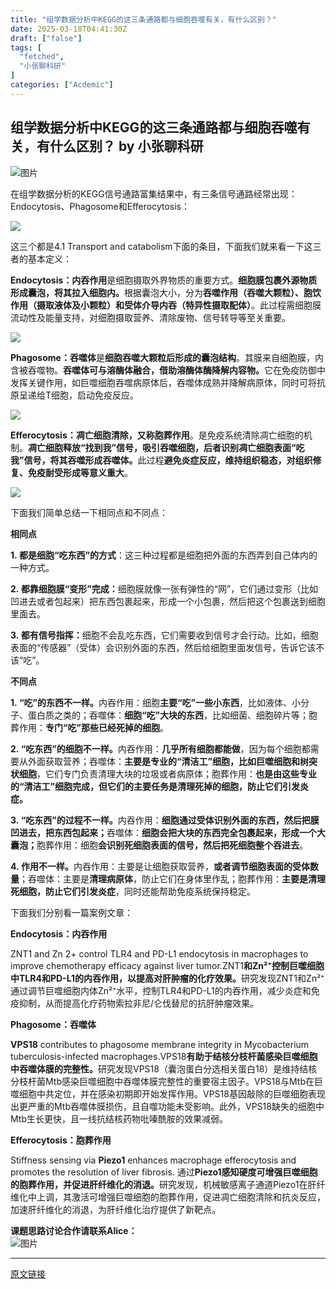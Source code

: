```yaml
---
title: "组学数据分析中KEGG的这三条通路都与细胞吞噬有关，有什么区别？"
date: 2025-03-18T04:41:30Z
draft: ["false"]
tags: [
  "fetched",
  "小张聊科研"
]
categories: ["Acdemic"]
---
```

组学数据分析中KEGG的这三条通路都与细胞吞噬有关，有什么区别？ by 小张聊科研
------
<div><section nodeleaf=""><img data-src="https://mmbiz.qpic.cn/sz_mmbiz_jpg/W1UqIxJECtysm9CnB300libwxjoTM78nm0VeOE7A1Zk9MBw6JRa7e1HXlCuNvkNGtxDBTRAoeWxfBYcBglYkUkQ/640?wx_fmt=other&amp;wxfrom=5&amp;wx_lazy=1&amp;wx_co=1&amp;tp=webp" alt="图片" data-ratio="0.34814814814814815" data-s="300,640" data-type="other" data-w="1080" data-imgfileid="100032050" src="https://mmbiz.qpic.cn/sz_mmbiz_jpg/W1UqIxJECtysm9CnB300libwxjoTM78nm0VeOE7A1Zk9MBw6JRa7e1HXlCuNvkNGtxDBTRAoeWxfBYcBglYkUkQ/640?wx_fmt=other&amp;wxfrom=5&amp;wx_lazy=1&amp;wx_co=1&amp;tp=webp"></section><section nodeleaf=""><mp-common-profile data-pluginname="mpprofile" data-nickname="课题指南针" data-alias="Taolu-FanTaolu" data-index="0" data-from="2" data-headimg="http://mmbiz.qpic.cn/mmbiz_png/FoJgsEnWibqhoAfNNZddIy6vpt8iaYX8Z0XGQV2sTK0BZqovt2PhlvXhCAFLker59ZiceTXFF5oUOhh5upZmNrTlA/300?wx_fmt=png&amp;wxfrom=19" data-signature="解构探索历程，培养科研思维，传递科研资讯，助力项目申报。" data-id="MzU3MTY3MjYxMQ==" data-is_biz_ban="0" data-origin_num="589" data-biz_account_status="0"></mp-common-profile></section><p><span><span leaf="">在</span><span leaf="">组学数据分析的</span></span><span><span lang="EN-US"><span leaf="">KEGG</span></span></span><span><span><span leaf="">信号通路</span></span></span><span><span leaf="">富集结果中，有三条信号通路经常出现：</span></span><span lang="EN-US"><span leaf="">Endocytosis</span></span><span><span leaf="">、</span></span><span lang="EN-US"><span leaf="">Phagosome</span></span><span><span leaf="">和</span></span><span lang="EN-US"><span leaf="">Efferocytosis</span></span><span><span leaf="">：</span></span><span lang="EN-US"><p></p></span></p><section nodeleaf=""><img data-src="https://mmbiz.qpic.cn/sz_mmbiz_png/W1UqIxJECtzMujlf4mr447iadRhVfeX7mWyecbQkECQNHt5HMHX0nUNRqFUCM2EfEcV9W3LyuKjVMTBjSPSl6Nw/640?wx_fmt=png&amp;from=appmsg" data-ratio="0.8283828382838284" data-s="300,640" data-type="png" data-w="303" type="block" data-imgfileid="508332663" src="https://mmbiz.qpic.cn/sz_mmbiz_png/W1UqIxJECtzMujlf4mr447iadRhVfeX7mWyecbQkECQNHt5HMHX0nUNRqFUCM2EfEcV9W3LyuKjVMTBjSPSl6Nw/640?wx_fmt=png&amp;from=appmsg"></section><p><span><span leaf="">这三个都是</span></span><span lang="EN-US"><span leaf="">4.1 Transport and catabolism</span></span><span><span leaf="">下面的条目，下面我们就来看一下这三者的基本定义：</span></span><span lang="EN-US"><p></p></span></p><p><b><span lang="EN-US"><span leaf="">Endocytosis</span></span></b><b><span><span leaf="">：内吞作用</span></span></b><span><span leaf="">是细胞摄取外界物质的重要方式。</span><b><span leaf="">细胞膜包裹外源物质形成囊泡，将其拉入细胞内。</span></b><span leaf="">根据囊泡大小，分为</span><b><span><span leaf="">吞噬作用（吞噬大颗粒）、胞饮作用（摄取液体及小颗粒）和受体介导内吞（特异性摄取配体）</span></span></b><span leaf="">。此过程需细胞膜流动性及能量支持，对细胞摄取营养、清除废物、信号转导等至关重要。</span></span><span lang="EN-US"><p></p></span></p><section nodeleaf=""><img data-src="https://mmbiz.qpic.cn/sz_mmbiz_png/W1UqIxJECtzMujlf4mr447iadRhVfeX7mIHrZBibsZ0l2SB3VT0JE4cPpNAwlH9wxQhiaObQDVshzzl4Sfo1YNUAQ/640?wx_fmt=png&amp;from=appmsg" data-ratio="0.7244224422442245" data-s="300,640" data-type="png" data-w="606" type="block" data-imgfileid="508332664" src="https://mmbiz.qpic.cn/sz_mmbiz_png/W1UqIxJECtzMujlf4mr447iadRhVfeX7mIHrZBibsZ0l2SB3VT0JE4cPpNAwlH9wxQhiaObQDVshzzl4Sfo1YNUAQ/640?wx_fmt=png&amp;from=appmsg"></section><p><span><b><span lang="EN-US"><span leaf="">Phagosome</span></span></b></span><span><span><b><span><span leaf="">：吞噬体</span></span></b></span></span><span></span><span></span><span><span leaf="">是</span><b><span leaf="">细胞吞噬大颗粒后形成的囊泡结构</span></b><span leaf="">。其膜来自细胞膜，内含被吞噬物。</span><b><span><span leaf="">吞噬体可与溶酶体融合，借助溶酶体酶降解内容物</span></span><span leaf="">。</span></b><span leaf="">它在免疫防御中发挥关键作用，如巨噬细胞吞噬病原体后，吞噬体成熟并降解病原体，同时可将抗原呈递给</span></span><span lang="EN-US"><span leaf="">T</span></span><span><span leaf="">细胞，启动免疫反应。</span></span><span lang="EN-US"><p></p></span></p><section nodeleaf=""><img data-src="https://mmbiz.qpic.cn/sz_mmbiz_png/W1UqIxJECtzMujlf4mr447iadRhVfeX7mNOW9BibVYUFCF365icfBOkPtjzRpXJ9BtwuNxoHGw7eDibj5xicbUibZ24Q/640?wx_fmt=png&amp;from=appmsg" data-ratio="0.681203007518797" data-s="300,640" data-type="png" data-w="665" type="block" data-imgfileid="508332665" src="https://mmbiz.qpic.cn/sz_mmbiz_png/W1UqIxJECtzMujlf4mr447iadRhVfeX7mNOW9BibVYUFCF365icfBOkPtjzRpXJ9BtwuNxoHGw7eDibj5xicbUibZ24Q/640?wx_fmt=png&amp;from=appmsg"></section><p><span><b><span lang="EN-US"><span leaf="">Efferocytosis</span></span></b></span><span></span><span></span><b><span><span leaf="">：凋亡细胞清除，又称胞葬作用</span></span></b><span><span leaf="">。</span></span><span><span leaf="">是免疫系统清除凋亡细胞的机制。</span><b><span leaf="">凋亡细胞释放“找到我”信号，吸引吞噬细胞，后者识别凋亡细胞表面“吃我”信号，将其吞噬形成吞噬体。</span></b><span leaf="">此过程</span><b><span><span leaf="">避免炎症反应，维持组织稳态，对组织修复、免疫耐受形成等意义重大</span></span></b><span leaf="">。</span></span><span lang="EN-US"><p></p></span></p><section nodeleaf=""><img data-src="https://mmbiz.qpic.cn/sz_mmbiz_png/W1UqIxJECtzMujlf4mr447iadRhVfeX7mYMPCGK8ZDln8p0iahIdl1JPK3dK3rdZj2WpGbldV1sxc98dic3V5CEMg/640?wx_fmt=png&amp;from=appmsg" data-ratio="0.6151560178306092" data-s="300,640" data-type="png" data-w="673" type="block" data-imgfileid="508332666" src="https://mmbiz.qpic.cn/sz_mmbiz_png/W1UqIxJECtzMujlf4mr447iadRhVfeX7mYMPCGK8ZDln8p0iahIdl1JPK3dK3rdZj2WpGbldV1sxc98dic3V5CEMg/640?wx_fmt=png&amp;from=appmsg"></section><p><span><span leaf="">下面我们简单总结一下相同点和不同点：</span></span><span lang="EN-US"><p></p></span></p><p><b><span><span leaf="">相同点</span></span></b><b><span lang="EN-US"><p></p></span></b></p><p><b><span lang="EN-US"><span leaf="">1. </span></span></b><b><span><span leaf="">都是细胞“吃东西”的方式</span></span></b><span><span leaf="">：这三种过程都是细胞把外面的东西弄到自己体内的一种方式。</span></span><span lang="EN-US"><p></p></span></p><p><b><span lang="EN-US"><span leaf="">2. </span></span></b><b><span><span leaf="">都靠细胞膜“变形”完成：</span></span></b><span><span leaf="">细胞膜就像一张有弹性的“网”，它们通过变形（比如凹进去或者包起来）把东西包裹起来，形成一个小包裹，然后把这个包裹送到细胞里面去。</span></span><span lang="EN-US"><p></p></span></p><p><b><span lang="EN-US"><span leaf="">3. </span></span></b><b><span><span leaf="">都有信号指挥：</span></span></b><span><span leaf="">细胞不会乱吃东西，它们需要收到信号才会行动。比如，细胞表面的“传感器”（受体）会识别外面的东西，然后给细胞里面发信号，告诉它该不该“吃”。</span></span><span lang="EN-US"><p></p></span></p><p><b><span><span leaf="">不同点</span></span></b><b><span lang="EN-US"><p></p></span></b></p><p><b><span lang="EN-US"><span leaf="">1. </span></span></b><b><span><span leaf="">“吃”的东西不一样。</span></span></b><span><span leaf="">内吞作用：细胞</span><b><span><span leaf="">主要“吃”一些小东西</span></span></b><span leaf="">，比如液体、小分子、蛋白质之类的；吞噬体：</span><b><span><span leaf="">细胞“吃”大块的东西</span></span></b><span leaf="">，比如细菌、细胞碎片等；胞葬作用：</span><b><span><span leaf="">专门“吃”那些已经死掉的细胞</span></span></b><span leaf="">。</span></span><span lang="EN-US"><p></p></span></p><p><b><span lang="EN-US"><span leaf="">2. </span></span></b><b><span><span leaf="">“吃东西”的细胞不一样。</span></span></b><span><span leaf="">内吞作用：</span><b><span><span leaf="">几乎所有细胞都能做</span></span></b><span leaf="">，因为每个细胞都需要从外面获取营养；吞噬体：</span><b><span><span leaf="">主要是专业的“清洁工”细胞，比如巨噬细胞和树突状细胞</span></span></b><span leaf="">，它们专门负责清理大块的垃圾或者病原体；胞葬作用：</span><b><span><span leaf="">也是由这些专业的“清洁工”细胞完成，但它们的主要任务是清理死掉的细胞，防止它们引发炎症。</span></span></b></span><span lang="EN-US"><p></p></span></p><p><b><span lang="EN-US"><span leaf="">3. </span></span></b><b><span><span leaf="">“吃东西”的过程不一样。</span></span></b><span><span leaf="">内吞作用：</span><b><span><span leaf="">细胞通过受体识别外面的东西，然后把膜凹进去，把东西包起来；</span></span></b><span leaf="">吞噬体：</span><b><span><span leaf="">细胞会把大块的东西完全包裹起来，形成一个大囊泡；</span></span></b><span leaf="">胞葬作用：细胞</span><b><span><span leaf="">会识别死细胞表面的信号，然后把死细胞整个吞进去</span></span></b><span leaf="">。</span></span><span lang="EN-US"><p></p></span></p><p><b><span lang="EN-US"><span leaf="">4. </span></span></b><b><span><span leaf="">作用不一样。</span></span></b><span><span leaf="">内吞作用：主要是让细胞获取营养，</span><b><span><span leaf="">或者调节细胞表面的受体数量</span></span></b><span leaf="">；吞噬体：主要是</span><b><span><span leaf="">清理病原体</span></span></b><span leaf="">，防止它们在身体里作乱；胞葬作用：</span><b><span><span leaf="">主要是清理死细胞，防止它们引发炎症</span></span></b><span leaf="">，同时还能帮助免疫系统保持稳定。</span></span><span lang="EN-US"><p></p></span></p><p><span><span leaf="">下面我们分别看一篇案例文章：</span></span><span lang="EN-US"><p></p></span></p><p><b><span lang="EN-US"><span leaf="">Endocytosis</span></span></b><b><span><span leaf="">：内吞作用</span></span></b><span lang="EN-US"><p></p></span></p><p><span leaf=""><span textstyle="">ZNT1</span></span><span leaf=""><span textstyle=""> and Zn 2+ control TLR4 and PD-L1 endocytosis in macrophages to improve chemotherapy efficacy against liver tumor.</span></span><span leaf=""><span textstyle="">ZNT1</span></span><b><span><span leaf="">和</span></span></b><b><span lang="EN-US"><span leaf="">Zn²⁺</span></span></b><b><span><span leaf="">控制巨噬细胞中</span></span></b><b><span lang="EN-US"><span leaf="">TLR4</span></span></b><b><span><span leaf="">和</span></span></b><b><span lang="EN-US"><span leaf="">PD-L1</span></span></b><b><span><span leaf="">的内吞作用，以提高对肝肿瘤的化疗效果。</span></span></b><span><span leaf="">研究发现</span></span><span lang="EN-US"><span leaf="">ZNT1</span></span><span><span leaf="">和</span></span><span lang="EN-US"><span leaf="">Zn²⁺</span></span><span><span leaf="">通过调节巨噬细胞内体</span></span><span lang="EN-US"><span leaf="">Zn²⁺</span></span><span><span leaf="">水平，控制</span></span><span lang="EN-US"><span leaf="">TLR4</span></span><span><span leaf="">和</span></span><span lang="EN-US"><span leaf="">PD-L1</span></span><span><span leaf="">的内吞作用，减少炎症和免疫抑制，从而提高化疗药物索拉非尼</span></span><span lang="EN-US"><span leaf="">/</span></span><span><span leaf="">仑伐替尼的抗肝肿瘤效果。</span></span><span lang="EN-US"><p></p></span></p><p><b><span lang="EN-US"><span leaf="">Phagosome</span></span></b><b><span><span leaf="">：吞噬体</span></span></b></p><p><b><span leaf=""><span textstyle="">VPS18</span></span></b><span leaf=""><span textstyle=""> con</span></span><span leaf=""><span textstyle="">tributes to phagosome membrane integrity in Mycobacterium tuberculosis-infected macrophages.</span><span textstyle="">VPS18</span></span><b><span><span leaf="">有助于结核分枝杆菌感染巨噬细胞中吞噬体膜的完整性。</span></span></b><span><span leaf="">研究发现</span></span><span lang="EN-US"><span leaf="">VPS18</span></span><span><span leaf="">（囊泡蛋白分选相关蛋白</span></span><span lang="EN-US"><span leaf="">18</span></span><span><span leaf="">）是维持结核分枝杆菌</span></span><span lang="EN-US"><span leaf="">Mtb</span></span><span><span leaf="">感染巨噬细胞中吞噬体膜完整性的重要宿主因子。</span></span><span lang="EN-US"><span leaf="">VPS18</span></span><span><span leaf="">与</span></span><span lang="EN-US"><span leaf="">Mtb</span></span><span><span leaf="">在巨噬细胞中共定位，并在感染初期即开始发挥作用。</span></span><span lang="EN-US"><span leaf="">VPS18</span></span><span><span leaf="">基因敲除的巨噬细胞表现出更严重的</span></span><span lang="EN-US"><span leaf="">Mtb</span></span><span><span leaf="">吞噬体膜损伤，且自噬功能未受影响。此外，</span></span><span lang="EN-US"><span leaf="">VPS18</span></span><span><span leaf="">缺失的细胞中</span></span><span lang="EN-US"><span leaf="">Mtb</span></span><span><span leaf="">生长更快，且一线抗结核药物吡嗪酰胺的效果减弱。</span></span><span lang="EN-US"><p></p></span></p><p><span><b><span lang="EN-US"><span leaf="">Efferocytosis</span></span></b></span><span></span><span></span><b><span><span leaf="">：胞葬作用</span></span></b><b><span lang="EN-US"><p></p></span></b></p><p><span leaf=""><span textstyle="">Stiffness</span></span><span leaf=""><span textstyle=""> sensing via </span></span><b><span leaf=""><span textstyle="">Piezo1</span></span></b><span leaf=""><span textstyle=""> enhances macrophage efferocytosis and promotes the resolution of liver fibrosis.</span> </span><span leaf="">通过</span><b><span lang="EN-US"><span leaf="">Piezo1</span></span></b><b><span><span leaf="">感知硬度可增强巨噬细胞的胞葬作用，并促进肝纤维化的消退。</span></span></b><span><span leaf="">研究发现，机械敏感离子通道</span></span><span lang="EN-US"><span leaf="">Piezo1</span></span><span><span leaf="">在肝纤维化中上调，其激活可增强巨噬细胞的胞葬作用，促进凋亡细胞清除和抗炎反应，加速肝纤维化的消退，为肝纤维化治疗提供了新靶点。</span></span></p><section><strong><span><span leaf="">课题思路讨论合作请联系Alice：</span></span></strong></section><section nodeleaf=""><img alt="图片" data-backh="292" data-backw="283" data-imgfileid="100032054" data-ratio="1.0318021201413428" data-src="https://mmbiz.qpic.cn/sz_mmbiz_png/W1UqIxJECtzuxV7WPb3cR11TUOdrIqvNiavxNVHJma1gUepmRicvxPo0ibSJY5VX5zd5uqFY71yNIlbQWeFTY8AYA/640?wx_fmt=other&amp;from=appmsg&amp;wxfrom=5&amp;wx_lazy=1&amp;wx_co=1&amp;tp=webp" data-type="png" data-w="283" src="https://mmbiz.qpic.cn/sz_mmbiz_png/W1UqIxJECtzuxV7WPb3cR11TUOdrIqvNiavxNVHJma1gUepmRicvxPo0ibSJY5VX5zd5uqFY71yNIlbQWeFTY8AYA/640?wx_fmt=other&amp;from=appmsg&amp;wxfrom=5&amp;wx_lazy=1&amp;wx_co=1&amp;tp=webp"></section><p><span lang="EN-US"><p></p></span></p><p><mp-style-type data-value="3"></mp-style-type></p></div>  
<hr>
<a href="https://mp.weixin.qq.com/s/DLu4lPShbUtgEW5fkqMyng",target="_blank" rel="noopener noreferrer">原文链接</a>
